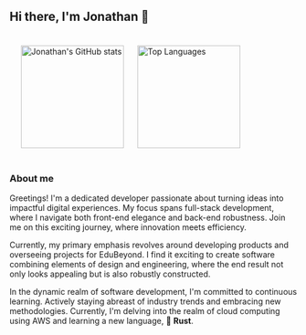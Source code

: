 ## Hi there, I'm Jonathan 👋

<div>
  <img src="https://github-readme-stats.vercel.app/api?username=jo-adithya&show_icons=true&theme=tokyonight&rank_icon=github&hide=issues" alt="Jonathan's GitHub stats" height="180px" style="margin: 20px;" />
  <img src="https://github-readme-stats.vercel.app/api/top-langs/?username=anuraghazra&size_weight=0.5&count_weight=0.5&theme=tokyonight&langs_count=8&layout=compact" alt="Top Languages" height="180px" />
</div>


### About me

Greetings! I'm a dedicated developer passionate about turning ideas into impactful digital experiences. My focus spans full-stack development, where I navigate both front-end elegance and back-end robustness. Join me on this exciting journey, where innovation meets efficiency.

Currently, my primary emphasis revolves around developing products and overseeing projects for EduBeyond. I find it exciting to create software combining elements of design and engineering, where the end result not only looks appealing but is also robustly constructed.

In the dynamic realm of software development, I'm committed to continuous learning. Actively staying abreast of industry trends and embracing new methodologies. Currently, I'm delving into the realm of cloud computing using AWS and learning a new language, 🦀 **Rust**.

<!--
**jo-adithya/jo-adithya** is a ✨ _special_ ✨ repository because its `README.md` (this file) appears on your GitHub profile.

Here are some ideas to get you started:

- 🔭 I’m currently working on ...
- 🌱 I’m currently learning ...
- 👯 I’m looking to collaborate on ...
- 🤔 I’m looking for help with ...
- 💬 Ask me about ...
- 📫 How to reach me: ...
- 😄 Pronouns: ...
- ⚡ Fun fact: ...
-->
